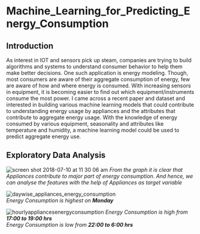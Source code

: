 # Machine_Learning_for_Predicting_Energy_Consumption

<h2>Introduction</h2>

As interest in IOT and sensors pick up steam, companies are trying to build algorithms and systems to understand consumer behavior to help them make better decisions. One such application is energy modeling. Though, most consumers are aware of their aggregate consumption of energy, few are aware of how and where energy is consumed. With increasing sensors in equipment, it is becoming easier to find out which equipment/instruments consume the most power. I came across a recent paper and dataset and interested in building various machine learning models that could contribute to understanding energy usage by appliances and the attributes that contribute to aggregate energy usage. With the knowledge of energy consumed by various equipment, seasonality and attributes like temperature and humidity, a machine learning model could be used to predict aggregate energy use.

<h2>Exploratory Data Analysis</h2>

![screen shot 2018-07-10 at 11 30 06 am](https://user-images.githubusercontent.com/40823735/42491949-b1131c72-8434-11e8-9462-f9798a4f3d07.jpg)
<i> From the graph it is clear that Appliances contribute to major part of energy consumption. And hence, we can analyse the features with the help of Appliances as target variable</i><br> 

![daywise_appliances_energy_consumption](https://user-images.githubusercontent.com/40823735/42491286-ded980cc-8431-11e8-8da9-76e7598bfdda.png)<br>
<i>Energy Consumption is highest on <b>Monday</b></i><br>

![hourlyappliancesenergyconsumption](https://user-images.githubusercontent.com/40823735/42491710-97d86f74-8433-11e8-9d6e-8d91df12f1ac.png)
<i>Energy Consumption is high from <b>17:00 to 19:00 hrs</b></i><br>
<i>Energy Consumption is low from <b>22:00 to 6:00 hrs</b></i><br>






